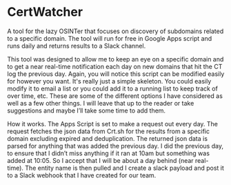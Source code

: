 # CertWatcher
A tool for the lazy OSINTer that focuses on discovery of subdomains related to a specific domain. The tool will run for free in Google Apps script and runs daily and returns results to a Slack channel.

This tool was designed to allow me to keep an eye on a specific domain and to get a near real-time notification each day on new domains that hit the CT log the previous day. Again, you will notice this script can be modified easily for however you want. It's really just a simple skeleton. You could easily modify it to email a list or you could add it to a running list to keep track of over time, etc. These are some of the different options I have considered  as well as a few other things. I will leave that up to the reader or take suggestions and maybe I’ll take some time to add them.

How it works.
The Apps Script is set to make a request out every day. The request fetches the json data from Crt.sh for the results from a specific domain excluding expired and deduplication. The returned json data is parsed for anything that was added the previous day. I did the previous day, to ensure that I didn’t miss anything if it ran at 10am but something was added at 10:05. So I accept that I will be about a day behind (near real-time). The entity name is then pulled and I create a slack payload and post it to a Slack webhook that I have created for our team.

